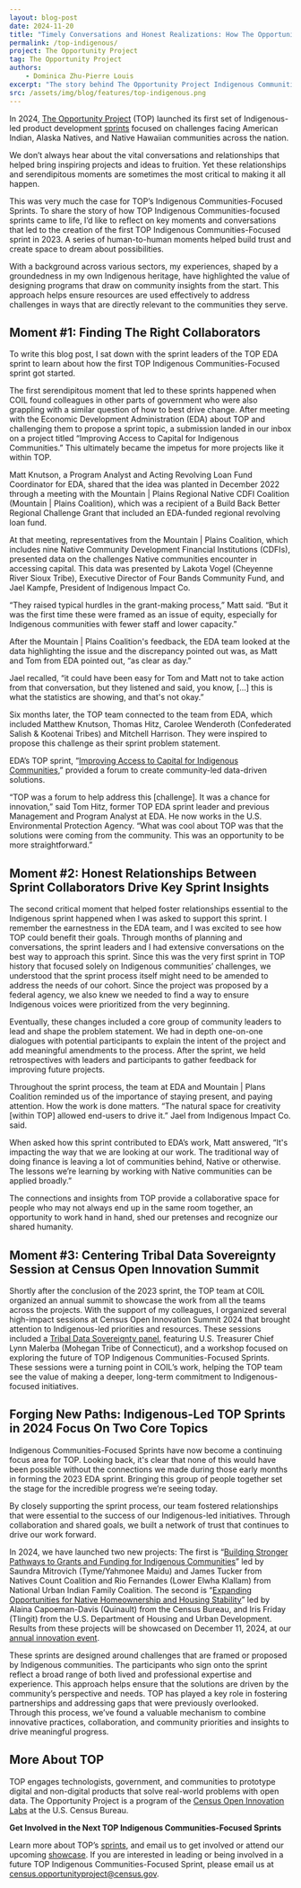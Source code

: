 ```yaml
---
layout: blog-post
date: 2024-11-20
title: "Timely Conversations and Honest Realizations: How The Opportunity Project Fostered a Vital Collaboration with Indigenous Communities"
permalink: /top-indigenous/
project: The Opportunity Project
tag: The Opportunity Project
authors:
    - Dominica Zhu-Pierre Louis
excerpt: "The story behind The Opportunity Project Indigenous Communities-Focused Sprints."
src: /assets/img/blog/features/top-indigenous.png
---
```

In 2024, [The Opportunity Project](https://opportunity.census.gov/) (TOP) launched its first set of Indigenous-led product development [sprints](https://opportunity.census.gov/sprints/) focused on challenges facing American Indian, Alaska Natives, and Native Hawaiian communities across the nation.

We don’t always hear about the vital conversations and relationships that helped bring inspiring projects and ideas to fruition. Yet these relationships and serendipitous moments are sometimes the most critical to making it all happen.

This was very much the case for TOP’s Indigenous Communities-Focused Sprints. To share the story of how TOP Indigenous Communities-focused sprints came to life, I’d like to reflect on key moments and conversations that led to the creation of the first TOP Indigenous Communities-Focused sprint in 2023. A series of human-to-human moments helped build trust and create space to dream about possibilities.

With a background across various sectors, my experiences, shaped by a groundedness in my own Indigenous heritage, have highlighted the value of designing programs that draw on community insights from the start. This approach helps ensure resources are used effectively to address challenges in ways that are directly relevant to the communities they serve.

## Moment #1: Finding The Right Collaborators

To write this blog post, I sat down with the sprint leaders of the TOP EDA sprint to learn about how the first TOP Indigenous Communities-Focused sprint got started.

The first serendipitous moment that led to these sprints happened when COIL found colleagues in other parts of government who were also grappling with a similar question of how to best drive change. After meeting with the Economic Development Administration (EDA) about TOP and challenging them to propose a sprint topic, a submission landed in our inbox on a project titled “Improving Access to Capital for Indigenous Communities.” This ultimately became the impetus for more projects like it within TOP.

Matt Knutson, a Program Analyst and Acting Revolving Loan Fund Coordinator for EDA, shared that the idea was planted in December 2022 through a meeting with the Mountain &#124; Plains Regional Native CDFI Coalition (Mountain &#124; Plains Coalition), which was a recipient of a Build Back Better Regional Challenge Grant that included an EDA-funded regional revolving loan fund.

At that meeting, representatives from the Mountain &#124; Plains Coalition, which includes nine Native Community Development Financial Institutions (CDFIs), presented data on the challenges Native communities encounter in accessing capital. This data was presented by Lakota Vogel (Cheyenne River Sioux Tribe), Executive Director of Four Bands Community Fund, and Jael Kampfe, President of Indigenous Impact Co.

“They raised typical hurdles in the grant-making process,” Matt said. “But it was the first time these were framed as an issue of equity, especially for Indigenous communities with fewer staff and lower capacity.”

After the Mountain &#124; Plains Coalition's feedback, the EDA team looked at the data highlighting the issue and the discrepancy pointed out was, as Matt and Tom from EDA pointed out, “as clear as day.”

Jael recalled, “it could have been easy for Tom and Matt not to take action from that conversation, but they listened and said, you know, [...] this is what the statistics are showing, and that's not okay.”

Six months later, the TOP team connected to the team from EDA, which included Matthew Knutson, Thomas Hitz, Carolee Wenderoth (Confederated Salish & Kootenai Tribes) and Mitchell Harrison. They were inspired to propose this challenge as their sprint problem statement.

EDA’s TOP sprint, “[Improving Access to Capital for Indigenous Communities](https://www.census.gov/library/stories/2024/01/top-indigenous-communities.html?utm_campaign=20240112msacos1ccstors&utm_medium=email&utm_source=govdelivery),” provided a forum to create community-led data-driven solutions.

“TOP was a forum to help address this [challenge]. It was a chance for innovation,” said Tom Hitz, former TOP EDA sprint leader and previous Management and Program Analyst at EDA. He now works in the U.S. Environmental Protection Agency. “What was cool about TOP was that the solutions were coming from the community. This was an opportunity to be more straightforward.”

## Moment #2: Honest Relationships Between Sprint Collaborators Drive Key Sprint Insights

The second critical moment that helped foster relationships essential to the Indigenous sprint happened when I was asked to support this sprint. I remember the earnestness in the EDA team, and I was excited to see how TOP could benefit their goals. Through months of planning and conversations, the sprint leaders and I had extensive conversations on the best way to approach this sprint. Since this was the very first sprint in TOP history that focused solely on Indigenous communities’ challenges, we understood that the sprint process itself might need to be amended to address the needs of our cohort. Since the project was proposed by a federal agency, we also knew we needed to find a way to ensure Indigenous voices were prioritized from the very beginning.

Eventually, these changes included a core group of community leaders to lead and shape the problem statement. We had in depth one-on-one dialogues with potential participants to explain the intent of the project and add meaningful amendments to the process. After the sprint, we held retrospectives with leaders and participants to gather feedback for improving future projects.

Throughout the sprint process, the team at EDA and Mountain &#124; Plans Coalition reminded us of the importance of staying present, and paying attention. How the work is done matters. “The natural space for creativity [within TOP] allowed end-users to drive it.” Jael from Indigenous Impact Co. said.

When asked how this sprint contributed to EDA’s work, Matt answered, “It's impacting the way that we are looking at our work. The traditional way of doing finance is leaving a lot of communities behind, Native or otherwise. The lessons we’re learning by working with Native communities can be applied broadly.”

The connections and insights from TOP provide a collaborative space for people who may not always end up in the same room together, an opportunity to work hand in hand, shed our pretenses and recognize our shared humanity.

## Moment #3: Centering Tribal Data Sovereignty Session at Census Open Innovation Summit

Shortly after the conclusion of the 2023 sprint, the TOP team at COIL organized an annual summit to showcase the work from all the teams across the projects. With the support of my colleagues, I organized several high-impact sessions at Census Open Innovation Summit 2024 that brought attention to Indigenous-led priorities and resources. These sessions included a [Tribal Data Sovereignty panel](https://youtu.be/Jj6WyVAmvmQ?t=15274), featuring U.S. Treasurer Chief Lynn Malerba (Mohegan Tribe of Connecticut), and a workshop focused on exploring the future of TOP Indigenous Communities-Focused Sprints. These sessions were a turning point in COIL’s work, helping the TOP team see the value of making a deeper, long-term commitment to Indigenous-focused initiatives.

## Forging New Paths: Indigenous-Led TOP Sprints in 2024 Focus On Two Core Topics

Indigenous Communities-Focused Sprints have now become a continuing focus area for TOP. Looking back, it's clear that none of this would have been possible without the connections we made during those early months in forming the 2023 EDA sprint. Bringing this group of people together set the stage for the incredible progress we’re seeing today.

By closely supporting the sprint process, our team fostered relationships that were essential to the success of our Indigenous-led initiatives. Through collaboration and shared goals, we built a network of trust that continues to drive our work forward.

In 2024, we have launched two new projects: The first is “[Building Stronger Pathways to Grants and Funding for Indigenous Communities](https://opportunity.census.gov/assets/files/2024-NCC-NUIFC.pdf)” led by Saundra Mitrovich (Tyme/Yahmonee Maidu) and James Tucker from Natives Count Coalition and Rio Fernandes (Lower Elwha Klallam) from National Urban Indian Family Coalition. The second is “[Expanding Opportunities for Native Homeownership and Housing Stability](https://opportunity.census.gov/assets/files/2024-Census-HUD.pdf)” led by Alaina Capoeman-Davis (Quinault) from the Census Bureau, and Iris Friday (Tlingit) from the U.S. Department of Housing and Urban Development. Results from these projects will be showcased on December 11, 2024, at our [annual innovation event](https://opportunity.census.gov/summit/).

These sprints are designed around challenges that are framed or proposed by Indigenous communities. The participants who sign onto the sprint reflect a broad range of both lived and professional expertise and experience. This approach helps ensure that the solutions are driven by the community’s perspective and needs. TOP has played a key role in fostering partnerships and addressing gaps that were previously overlooked. Through this process, we’ve found a valuable mechanism to combine innovative practices, collaboration, and community priorities and insights to drive meaningful progress.

## More About TOP
TOP engages technologists, government, and communities to prototype digital and non-digital products that solve real-world problems with open data. The Opportunity Project is a program of the [Census Open Innovation Labs](https://coil.census.gov/) at the U.S. Census Bureau.

**Get Involved in the Next TOP Indigenous Communities-Focused Sprints**

Learn more about TOP’s [sprints](https://opportunity.census.gov/sprints/), and email us to get involved or attend our upcoming [showcase](https://opportunity.census.gov/summit/). If you are interested in leading or being involved in a future TOP Indigenous Communities-Focused Sprint, please email us at [census.opportunityproject@census.gov](mailto:census.opportunityproject@census.gov).
